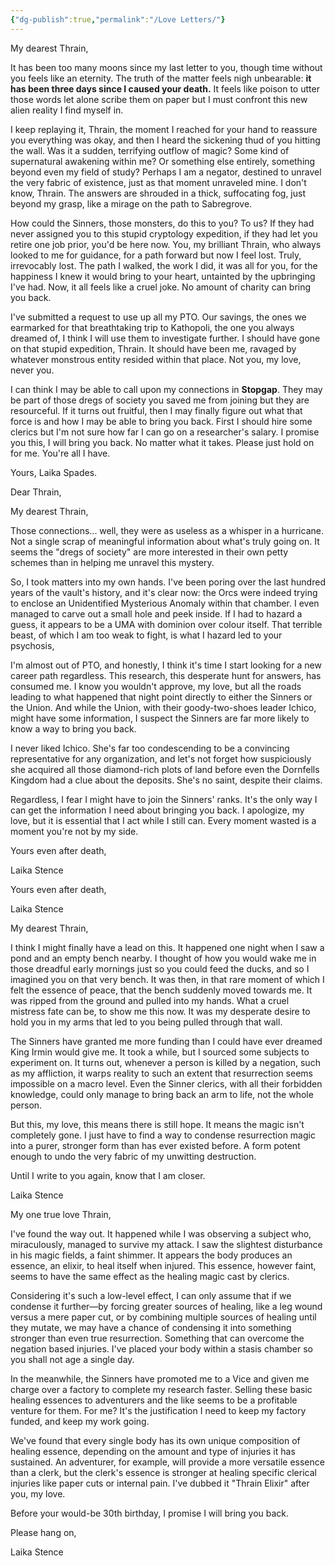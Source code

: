 ```yaml
---
{"dg-publish":true,"permalink":"/Love Letters/"}
---
```


My dearest Thrain,

It has been too many moons since my last letter to you, though time without you feels like an eternity. The truth of the matter feels nigh unbearable: **it has been three days since I caused your death.** It feels like poison to utter those words let alone scribe them on paper but I must confront this new alien reality I find myself in. 

I keep replaying it, Thrain, the moment I reached for your hand to reassure you everything was okay, and then I heard the sickening thud of you hitting the wall. Was it a sudden, terrifying outflow of magic? Some kind of supernatural awakening within me? Or something else entirely, something beyond even my field of study? Perhaps I am a negator, destined to unravel the very fabric of existence, just as that moment unraveled mine. I don't know, Thrain. The answers are shrouded in a thick, suffocating fog, just beyond my grasp, like a mirage on the path to Sabregrove.

How could the Sinners, those monsters, do this to you? To us? If they had never assigned you to this stupid cryptology expedition, if they had let you retire one job prior, you'd be here now. You, my brilliant Thrain, who always looked to me for guidance, for a path forward but now I feel lost. Truly, irrevocably lost. The path I walked, the work I did, it was all for you, for the happiness I knew it would bring to your heart, untainted by the upbringing I've had. Now, it all feels like a cruel joke. No amount of charity can bring you back.

I've submitted a request to use up all my PTO. Our savings, the ones we earmarked for that breathtaking trip to Kathopoli, the one you always dreamed of, I think I will use them to investigate further. I should have gone on that stupid expedition, Thrain. It should have been me, ravaged by whatever monstrous entity resided within that place. Not you, my love, never you.

I can think I may be able to call upon my connections in **Stopgap**. They may be part of those dregs of society you saved me from joining but they are resourceful. If it turns out fruitful, then I may finally figure out what that force is and how I may be able to bring you back. First I should hire some clerics but I'm not sure how far I can go on a researcher's salary. I promise you this, I will bring you back. No matter what it takes. Please just hold on for me. You're all I have. 


Yours, Laika Spades.


Dear Thrain, 

My dearest Thrain,

Those connections... well, they were as useless as a whisper in a hurricane. Not a single scrap of meaningful information about what's truly going on. It seems the "dregs of society" are more interested in their own petty schemes than in helping me unravel this mystery.

So, I took matters into my own hands. I've been poring over the last hundred years of the vault's history, and it's clear now: the Orcs were indeed trying to enclose an Unidentified Mysterious Anomaly within that chamber. I even managed to carve out a small hole and peek inside. If I had to hazard a guess, it appears to be a UMA with dominion over colour itself. That terrible beast, of which I am too weak to fight, is what I hazard led to your psychosis, 

I'm almost out of PTO, and honestly, I think it's time I start looking for a new career path regardless. This research, this desperate hunt for answers, has consumed me. I know you wouldn't approve, my love, but all the roads leading to what happened that night point directly to either the Sinners or the Union. And while the Union, with their goody-two-shoes leader Ichico, might have some information, I suspect the Sinners are far more likely to know a way to bring you back.

I never liked Ichico. She's far too condescending to be a convincing representative for any organization, and let's not forget how suspiciously she acquired all those diamond-rich plots of land before even the Dornfells Kingdom had a clue about the deposits. She's no saint, despite their claims.

Regardless, I fear I might have to join the Sinners' ranks. It's the only way I can get the information I need about bringing you back. I apologize, my love, but it is essential that I act while I still can. Every moment wasted is a moment you're not by my side.

Yours even after death,

Laika Stence


Yours even after death,

Laika Stence

My dearest Thrain,

I think I might finally have a lead on this. It happened one night when I saw a pond and an empty bench nearby. I thought of how you would wake me in those dreadful early mornings just so you could feed the ducks, and so I imagined you on that very bench. It was then, in that rare moment of which I felt the essence of peace, that the bench suddenly moved towards me. It was ripped from the ground and pulled into my hands. What a cruel mistress fate can be, to show me this now. It was my desperate desire to hold you in my arms that led to you being pulled through that wall.

The Sinners have granted me more funding than I could have ever dreamed King Irmin would give me. It took a while, but I sourced some subjects to experiment on. It turns out, whenever a person is killed by a negation, such as my affliction, it warps reality to such an extent that resurrection seems impossible on a macro level. Even the Sinner clerics, with all their forbidden knowledge, could only manage to bring back an arm to life, not the whole person.

But this, my love, this means there is still hope. It means the magic isn't completely gone. I just have to find a way to condense resurrection magic into a purer, stronger form than has ever existed before. A form potent enough to undo the very fabric of my unwitting destruction.

Until I write to you again, know that I am closer.

Laika Stence

My one true love Thrain,

I've found the way out. It happened while I was observing a subject who, miraculously, managed to survive my attack. I saw the slightest disturbance in his magic fields, a faint shimmer. It appears the body produces an essence, an elixir, to heal itself when injured. This essence, however faint, seems to have the same effect as the healing magic cast by clerics.

Considering it's such a low-level effect, I can only assume that if we condense it further—by forcing greater sources of healing, like a leg wound versus a mere paper cut, or by combining multiple sources of healing until they mutate, we may have a chance of condensing it into something stronger than even true resurrection. Something that can overcome the negation based injuries. I've placed your body within a stasis chamber so you shall not age a single day.

In the meanwhile, the Sinners have promoted me to a Vice and given me charge over a factory to complete my research faster. Selling these basic healing essences to adventurers and the like seems to be a profitable venture for them. For me? It's the justification I need to keep my factory funded, and keep my work going.

We've found that every single body has its own unique composition of healing essence, depending on the amount and type of injuries it has sustained. An adventurer, for example, will provide a more versatile essence than a clerk, but the clerk's essence is stronger at healing specific clerical injuries like paper cuts or internal pain. I've dubbed it "Thrain Elixir" after you, my love.

Before your would-be 30th birthday, I promise I will bring you back.

Please hang on,

Laika Stence



